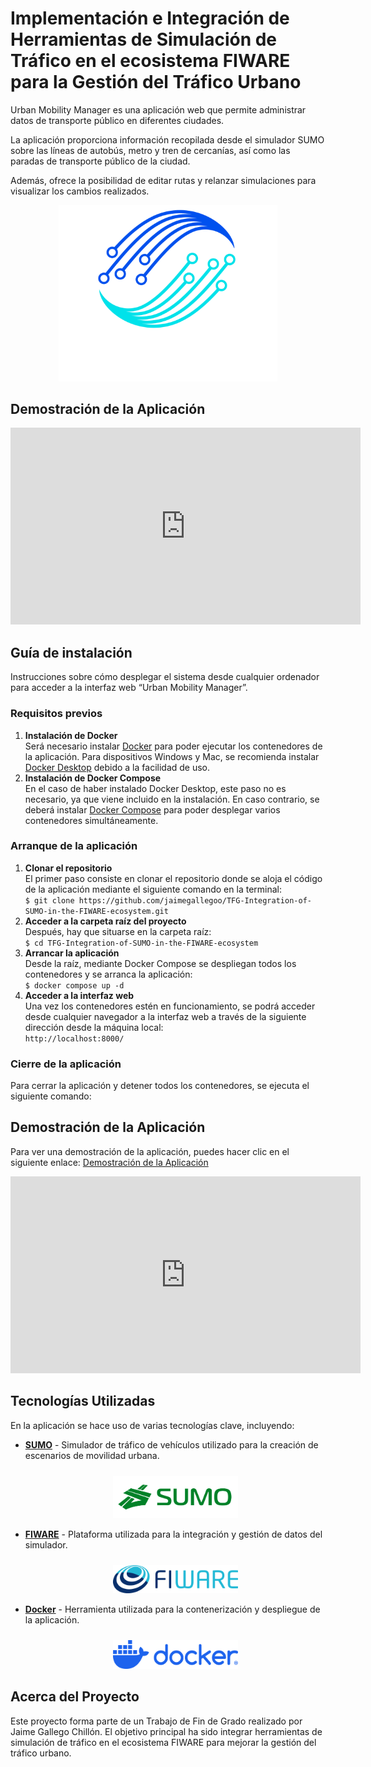 # Implementación e Integración de Herramientas de Simulación de Tráfico en el ecosistema FIWARE para la Gestión del Tráfico Urbano

Urban Mobility Manager es una aplicación web que permite administrar datos de transporte público en diferentes ciudades.

La aplicación proporciona información recopilada desde el simulador SUMO sobre las líneas de autobús, metro y tren de cercanías, así como las paradas de transporte público de la ciudad.

Además, ofrece la posibilidad de editar rutas y relanzar simulaciones para visualizar los cambios realizados.

<p align="center">
    <img src="/web/images/logo_letras_oscuro_transparente_v2.png" alt="UrbanMobilityManager" width="350"/>
</p>

## Demostración de la Aplicación

<iframe width="560" height="315" src="https://www.youtube.com/embed/yNvBhrct0QY" frameborder="0" allow="accelerometer; autoplay; clipboard-write; encrypted-media; gyroscope; picture-in-picture" allowfullscreen></iframe>

## Guía de instalación

Instrucciones sobre cómo desplegar el sistema desde cualquier ordenador para acceder a la interfaz web “Urban Mobility Manager”.

### Requisitos previos

1. **Instalación de Docker**  
   Será necesario instalar [Docker](https://docs.docker.com/engine/install/) para poder ejecutar los contenedores de la aplicación. Para dispositivos Windows y Mac, se recomienda instalar [Docker Desktop](https://docs.docker.com/desktop/install/windows-install/) debido a la facilidad de uso.
2. **Instalación de Docker Compose**  
   En el caso de haber instalado Docker Desktop, este paso no es necesario, ya que viene incluido en la instalación. En caso contrario, se deberá instalar [Docker Compose](https://docs.docker.com/compose/install/) para poder desplegar varios contenedores simultáneamente.

### Arranque de la aplicación

1. **Clonar el repositorio**  
   El primer paso consiste en clonar el repositorio donde se aloja el código de la aplicación mediante el siguiente comando en la terminal:  
   `$ git clone https://github.com/jaimegallegoo/TFG-Integration-of-SUMO-in-the-FIWARE-ecosystem.git`
2. **Acceder a la carpeta raíz del proyecto**  
   Después, hay que situarse en la carpeta raíz:  
   `$ cd TFG-Integration-of-SUMO-in-the-FIWARE-ecosystem`
3. **Arrancar la aplicación**  
   Desde la raíz, mediante Docker Compose se despliegan todos los contenedores y se arranca la aplicación:  
   `$ docker compose up -d`
4. **Acceder a la interfaz web**  
   Una vez los contenedores estén en funcionamiento, se podrá acceder desde cualquier navegador a la interfaz web a través de la siguiente dirección desde la máquina local:  
   `http://localhost:8000/`

### Cierre de la aplicación

Para cerrar la aplicación y detener todos los contenedores, se ejecuta el siguiente comando:  
## Demostración de la Aplicación

Para ver una demostración de la aplicación, puedes hacer clic en el siguiente enlace: [Demostración de la Aplicación](https://www.youtube.com/embed/TU_VIDEO_ID)

<iframe width="560" height="315" src="https://www.youtube.com/embed/TU_VIDEO_ID" frameborder="0" allow="accelerometer; autoplay; clipboard-write; encrypted-media; gyroscope; picture-in-picture" allowfullscreen></iframe>

## Tecnologías Utilizadas

En la aplicación se hace uso de varias tecnologías clave, incluyendo:

- **[SUMO](https://www.eclipse.org/sumo/)** - Simulador de tráfico de vehículos utilizado para la creación de escenarios de movilidad urbana.
  <p align="center">
    <img src="/web/images/sumo.png" alt="SUMO" width="200" style="margin-top: 10px;"/>
  </p>
- **[FIWARE](https://www.fiware.org/)** - Plataforma utilizada para la integración y gestión de datos del simulador.
  <p align="center">
    <img src="/web/images/fiware.png" alt="FIWARE" width="200" style="margin-top: 10px;"/>
  </p>
- **[Docker](https://www.docker.com/)** - Herramienta utilizada para la contenerización y despliegue de la aplicación.
  <p align="center">
    <img src="/web/images/docker.png" alt="Docker" width="200" style="margin-top: 10px;"/>
  </p>

## Acerca del Proyecto

Este proyecto forma parte de un Trabajo de Fin de Grado realizado por Jaime Gallego Chillón. El objetivo principal ha sido integrar herramientas de simulación de tráfico en el ecosistema FIWARE para mejorar la gestión del tráfico urbano.